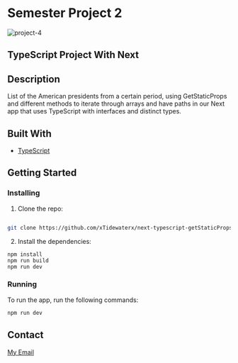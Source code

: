 # Semester Project 2


![project-4](https://user-images.githubusercontent.com/79268288/227971103-d4c79236-ee0e-4423-adb6-d68a11de2f80.png)



## TypeScript Project With Next

## Description


List of the American presidents from a certain period, using GetStaticProps and different methods to iterate through arrays and have paths in our Next app that uses TypeScript with interfaces and distinct types.



## Built With


- [TypeScript](https://www.typescriptlang.org/)




## Getting Started

### Installing



1. Clone the repo:

```bash

git clone https://github.com/xTidewaterx/next-typescript-getStaticProps
```

2. Install the dependencies:

```
npm install
npm run build
npm run dev
```

### Running


To run the app, run the following commands:

```bash
npm run dev
```


## Contact


[My Email](johan12ab@gmail.com)
